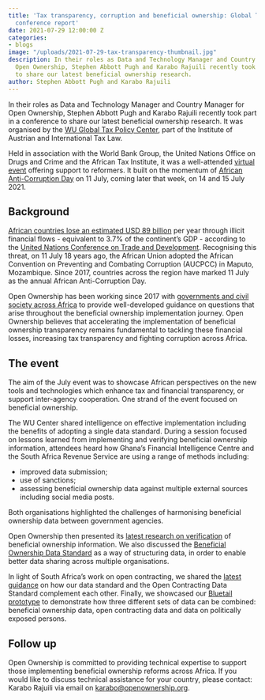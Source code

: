 ```yaml
---
title: 'Tax transparency, corruption and beneficial ownership: Global Tax Policy Center
  conference report'
date: 2021-07-29 12:00:00 Z
categories:
- blogs
image: "/uploads/2021-07-29-tax-transparency-thumbnail.jpg"
description: In their roles as Data and Technology Manager and Country Manager for
  Open Ownership, Stephen Abbott Pugh and Karabo Rajuili recently took part in a conference
  to share our latest beneficial ownership research.
author: Stephen Abbott Pugh and Karabo Rajuili
---
```


In their roles as Data and Technology Manager and Country Manager for Open Ownership, Stephen Abbott Pugh and Karabo Rajuili recently took part in a conference to share our latest beneficial ownership research. It was organised by the [WU Global Tax Policy Center](https://www.wu.ac.at/en/taxlaw/institute/gtpc), part of the Institute of Austrian and International Tax Law.

Held in association with the World Bank Group, the United Nations Office on Drugs and Crime and the African Tax Institute, it was a well-attended [virtual event](https://www.wu.ac.at/fileadmin/wu/d/i/taxlaw/institute/WU_Global_Tax_Policy_Center/TT_C/Agenda_Conference_14-15_July_2021.pdf) offering support to reformers. It built on the momentum of [African Anti-Corruption Day](https://www.opengovpartnership.org/stories/accelerating-beneficial-ownership-transparency-in-africa/) on 11 July, coming later that week, on 14 and 15 July 2021.

## Background

[African countries lose an estimated USD 89 billion](https://unctad.org/news/africa-could-gain-89-billion-annually-curbing-illicit-financial-flows) per year through illicit financial flows - equivalent to 3.7% of the continent’s GDP - according to the [United Nations Conference on Trade and Development](https://unctad.org/system/files/official-document/aldcafrica2020_en.pdf). Recognising this threat, on 11 July 18 years ago, the African Union adopted the African Convention on Preventing and Combating Corruption (AUCPCC) in Maputo, Mozambique. Since 2017, countries across the region have marked 11 July as the annual African Anti-Corruption Day. 

Open Ownership has been working since 2017 with [governments and civil society across Africa](https://www.openownership.org/blogs/beneficial-ownership-reform-in-africa-progress-in-ghana-kenya-and-nigeria/) to provide well-developed guidance on questions that arise throughout the beneficial ownership implementation journey. Open Ownership believes that accelerating the implementation of beneficial ownership transparency remains fundamental to tackling these financial losses, increasing tax transparency and fighting corruption across Africa. 

## The event

The aim of the July event was to showcase African perspectives on the new tools and technologies which enhance tax and financial transparency, or support inter-agency cooperation. One strand of the event focused on beneficial ownership.

The WU Center shared intelligence on effective implementation including the benefits of adopting a single data standard. During a session focused on lessons learned from implementing and verifying beneficial ownership information, attendees heard how Ghana’s Financial Intelligence Centre and the South Africa Revenue Service are using a range of methods including:

* improved data submission;
* use of sanctions;
* assessing beneficial ownership data against multiple external sources including social media posts.

Both organisations highlighted the challenges of harmonising beneficial ownership data between government agencies.

Open Ownership then presented its [latest research on verification](https://www.openownership.org/uploads/OpenOwnership%20Verification%20Briefing.pdf) of beneficial ownership information. We also discussed the [Beneficial Ownership Data Standard](http://standard.openownership.org/en/0.2.0/) as a way of structuring data, in order to enable better data sharing across multiple organisations. 

In light of South Africa’s work on open contracting, we shared the [latest guidance](https://standard.open-contracting.org/latest/en/guidance/map/beneficial_ownership/) on how our data standard and the Open Contracting Data Standard complement each other. Finally, we showcased our [Bluetail prototype](https://www.openownership.org/blogs/tps-prototyping/) to demonstrate how three different sets of data can be combined: beneficial ownership data, open contracting data and data on politically exposed persons.

## Follow up

Open Ownership is committed to providing technical expertise to support those implementing beneficial ownership reforms across Africa. If you would like to discuss technical assistance for your country, please contact: Karabo Rajuili via email on <karabo@openownership.org>.